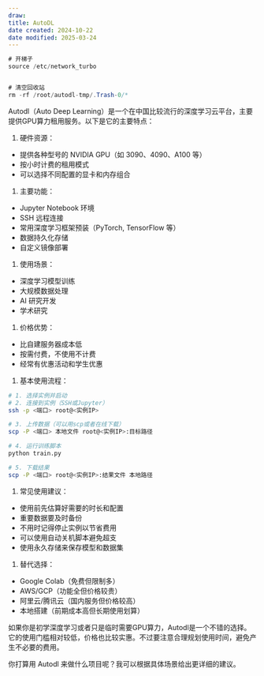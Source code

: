 ```yaml
---
draw:
title: AutoDL
date created: 2024-10-22
date modified: 2025-03-24
---
```


```Java
# 开梯子
source /etc/network_turbo


# 清空回收站
rm -rf /root/autodl-tmp/.Trash-0/*

```

Autodl（Auto Deep Learning）是一个在中国比较流行的深度学习云平台，主要提供GPU算力租用服务。以下是它的主要特点：

1. 硬件资源：
- 提供各种型号的 NVIDIA GPU（如 3090、4090、A100 等）
- 按小时计费的租用模式
- 可以选择不同配置的显卡和内存组合

1. 主要功能：
- Jupyter Notebook 环境
- SSH 远程连接
- 常用深度学习框架预装（PyTorch, TensorFlow 等）
- 数据持久化存储
- 自定义镜像部署

1. 使用场景：
- 深度学习模型训练
- 大规模数据处理
- AI 研究开发
- 学术研究

1. 价格优势：
- 比自建服务器成本低
- 按需付费，不使用不计费
- 经常有优惠活动和学生优惠

1. 基本使用流程：

```bash
# 1. 选择实例并启动
# 2. 连接到实例（SSH或Jupyter）
ssh -p <端口> root@<实例IP>

# 3. 上传数据（可以用scp或者在线下载）
scp -P <端口> 本地文件 root@<实例IP>:目标路径

# 4. 运行训练脚本
python train.py

# 5. 下载结果
scp -P <端口> root@<实例IP>:结果文件 本地路径
```

1. 常见使用建议：
- 使用前先估算好需要的时长和配置
- 重要数据要及时备份
- 不用时记得停止实例以节省费用
- 可以使用自动关机脚本避免超支
- 使用永久存储来保存模型和数据集

1. 替代选择：
- Google Colab（免费但限制多）
- AWS/GCP（功能全但价格较贵）
- 阿里云/腾讯云（国内服务但价格较高）
- 本地搭建（前期成本高但长期使用划算）

如果你是初学深度学习或者只是临时需要GPU算力，Autodl是一个不错的选择。它的使用门槛相对较低，价格也比较实惠。不过要注意合理规划使用时间，避免产生不必要的费用。

你打算用 Autodl 来做什么项目呢？我可以根据具体场景给出更详细的建议。

